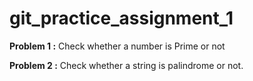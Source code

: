 # git_practice_assignment_1

**Problem 1 :** Check whether a number is Prime or not

**Problem 2 :** Check whether a string is palindrome or not.
